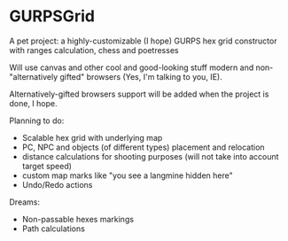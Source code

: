 GURPSGrid
=========

A pet project: a highly-customizable (I hope) GURPS hex grid constructor with ranges calculation, chess and poetresses

Will use canvas and other cool and good-looking stuff modern and non-"alternatively gifted" browsers (Yes, I'm talking to you, IE).

Alternatively-gifted browsers support will be added when the project is done, I hope.

Planning to do:
- Scalable hex grid with underlying map
- PC, NPC and objects (of different types) placement and relocation
- distance calculations for shooting purposes (will not take into account target speed)
- custom map marks like "you see a langmine hidden here"
- Undo/Redo actions

Dreams:
- Non-passable hexes markings
- Path calculations
